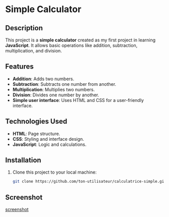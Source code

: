 # Simple Calculator

## Description

This project is a **simple calculator** created as my first project in learning **JavaScript**. It allows basic operations like addition, subtraction, multiplication, and division.

## Features

- **Addition**: Adds two numbers.
- **Subtraction**: Subtracts one number from another.
- **Multiplication**: Multiplies two numbers.
- **Division**: Divides one number by another.
- **Simple user interface**: Uses HTML and CSS for a user-friendly interface.

## Technologies Used

- **HTML**: Page structure.
- **CSS**: Styling and interface design.
- **JavaScript**: Logic and calculations.

## Installation

1. Clone this project to your local machine:

   ```bash
   git clone https://github.com/ton-utilisateur/calculatrice-simple.git

## Screenshot
[screenshot](assets/image.jpg)

